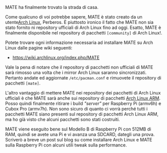 <!-- 
.. link: 
.. description: 
.. tags: Arch Linux,Raspberry Pi,News
.. date: 2014/01/16 22:22:22
.. title: MATE è disponibile ufficialmente su Arch Linux
.. slug: 2014-01-16-mate-officially-in-arch-linux
.. author: Martin Wimpress
-->

MATE ha finalmente trovato la strada di casa.

Come qualcuno di voi potrebbe sapere, MATE è stato creato da un utente[Arch Linux](https://www.archlinux.org),
Perberos. È piuttosto ironico il fatto che MATE non sia stato fornito ni repository ufficiali di Arch Linux fino ad oggi. Esatto,
MATE è finalmente disponibile nel repository di pacchetti `[community]` di Arch Linux!.

Potete trovare ogni informazione necessaria ad installare MATE
su Arch Linux dalle pagine wiki seguenti:

  * <https://wiki.archlinux.org/index.php/MATE>

Vale la pena di notare che il repository di pacchetti non ufficiali di MATE sarà rimosso una volta che i mirror Arch Linux saranno sincronizzati.
Pertanto andate ed aggiornate `/etc/pacman.conf` e rimuovete il
repository di pacchetti `[mate]`.

L'altro vantaggio di mettere MATE nei repository dei pacchetti di Arch Linux ufficiali
è che MATE sarà anche sui repository di pacchetti [Arch Linux ARM](https://archlinuxarm.org/).
Posso quindi finalmente ritirare i build *"server"* per Raspberry Pi (armv6h) e
Cubox Pro (armv7h). Non sono sicuro di quanto ci vorrà
perché tutti i pacchetti MATE siano presenti sul repository di pacchetti Arch Linux ARM, ma ho già visto che alcuni pacchetti sono stati costruiti.

MATE viene eseguito bene sul Modello B di Raspberry Pi con 512MB di RAM, quindi se avete una Pi e vi avanza una SDCARD, dategli una prova. Scriverò a breve
un post sul blog su come installare Arch Linux e MATE sulla Raspberry Pi con alcuni utili tweak sulla performance.
